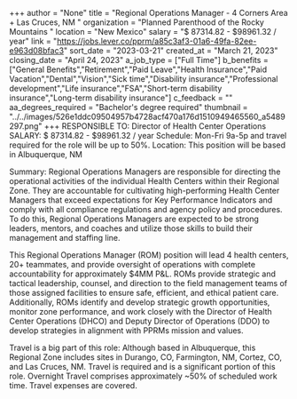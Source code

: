 +++
author = "None"
title = "Regional Operations Manager - 4 Corners Area + Las Cruces, NM "
organization = "Planned Parenthood of the Rocky Mountains "
location = "New Mexico"
salary = "$ 87314.82 - $98961.32 / year"
link = "https://jobs.lever.co/pprm/a85c3af3-01a6-49fa-82ee-e963d08bfac3"
sort_date = "2023-03-21"
created_at = "March 21, 2023"
closing_date = "April 24, 2023"
a_job_type = ["Full Time"]
b_benefits = ["General Benefits","Retirement","Paid Leave","Health Insurance","Paid Vacation","Dental","Vision","Sick time","Disability insurance","Professional development","Life insurance","FSA","Short-term disability insurance","Long-term disability insurance"]
c_feedback = ""
aa_degrees_required = "Bachelor's degree required"
thumbnail = "../../images/526e1ddc09504957b4728acf470a176d1510949465560_a5489297.png"
+++
RESPONSIBLE TO:  Director of Health Center Operations
SALARY: $ 87314.82 - $98961.32 / year
Schedule:  Mon-Fri 9a-5p and travel required for the role will be up to 50%. 
Location: This position will be based in Albuquerque, NM 

Summary: Regional Operations Managers are responsible for directing the operational activities of the individual Health Centers within their Regional Zone. They are accountable for cultivating high-performing Health Center Managers that exceed expectations for Key Performance Indicators and comply with all compliance regulations and agency policy and procedures. To do this, Regional Operations Managers are expected to be strong leaders, mentors, and coaches and utilize those skills to build their management and staffing line. 

This Regional Operations Manager (ROM) position will lead 4 health centers, 20+ teammates, and provide oversight of operations with complete accountability for approximately $4MM P&L. ROMs provide strategic and tactical leadership, counsel, and direction to the field management teams of those assigned facilities to ensure safe, efficient, and ethical patient care. Additionally, ROMs identify and develop strategic growth opportunities, monitor zone performance, and work closely with the Director of Health Center Operations (DHCO) and Deputy Director of Operations (DDO) to develop strategies in alignment with PPRMs mission and values. 

Travel is a big part of this role: Although based in Albuquerque, this Regional Zone includes sites in Durango, CO, Farmington, NM, Cortez, CO, and Las Cruces, NM. Travel is required and is a significant portion of this role. Overnight Travel comprises approximately  ~50% of scheduled work time. Travel expenses are covered.